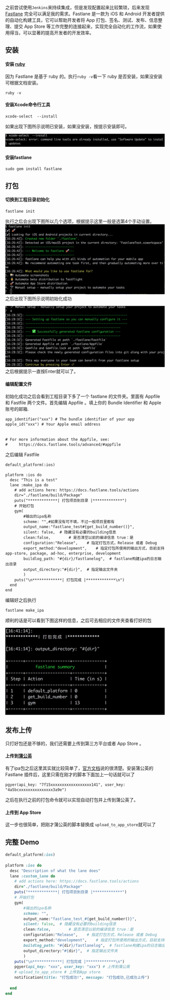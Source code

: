之前尝试使用`Jenkins`来持续集成，但是发现配置起来比较繁琐，后来发现 [Fastlane](https://github.com/fastlane/fastlane) 完全可以满足我的需求。Fastlane 是一款为 iOS 和 Android 开发者提供的自动化构建工具，它可以帮助开发者将 App 打包、签名、测试、发布、信息整理、提交 App Store 等工作完整的连接起来，实现完全自动化的工作流，如果使用得当，可以显著的提高开发者的开发效率。

## 安装
#### 安装 [ruby](https://github.com/ruby/ruby) 
因为 Fastlane 是基于 ruby 的。执行`ruby -v`看一下 ruby 是否安装，如果没安装可根据文档安装。
```
ruby -v
```
#### 安装Xcode命令行工具
```
xcode-select  --install
```
如果出现下图所示说明已安装，如果没安装，按提示安装即可。

![](./_image/2018-05-18-16-22-13.jpg)
#### 安装fastlane
```
sudo gem install fastlane
```
## 打包
#### 切换到工程目录初始化
```
fastlane init
```
执行之后会出现下图所以几个选项，根据提示这里一般是选第4个手动设置。
![](./_image/2018-05-18-16-27-03.jpg)
之后出现下图所示说明初始化成功

![](./_image/2018-05-18-16-29-40.jpg)
之后根据提示一直按Enter就可以了。
#### 编辑配置文件
初始化成功之后会看到工程目录下多了一个 fastlane 的文件夹。里面有 Appfile 和 Fastfile 两个文件。首先编辑 Appfile 。填上你的 Bundle Identifier 和 Apple 账号的邮箱.
```
app_identifier("xxx") # The bundle identifier of your app
apple_id("xxx") # Your Apple email address


# For more information about the Appfile, see:
#     https://docs.fastlane.tools/advanced/#appfile
```
之后编辑 Fastfile
```
default_platform(:ios)

platform :ios do
  desc "This is a test"
  lane :make_ipa do
    # add actions here: https://docs.fastlane.tools/actions
    dir="./fastlane/build/Package"
    puts("*************| 打包项目到目录 |*************")
  	# 开始打包
	gym(
		#输出的ipa名称
		scheme: "",#如果没有可不填，不过一般项目里都有
		output_name:"fastlane_test#{get_build_number()}",
		silent: false,  # 隐藏没有必要的building信息
		clean:false,		# 是否清空以前的编译信息 true：是
		configuration:"Release",	# 指定打包方式，Release 或者 Debug
		export_method:"development",	# 指定打包所使用的输出方式，目前支持app-store, package, ad-hoc, enterprise, development
		buildlog_path: "#{dir}/fastlanelog",  # fastlane构建ipa的日志输出目录
		output_directory:"#{dir}",	# 指定输出文件夹
		)
	puts("\n*************| 打包完成 |*************\n")
  end
end
```
编辑好之后执行
```
fastlane make_ipa
```
顺利的话是可以看到下图这样的信息，之后可去相应的文件夹查看打好的包

![](./_image/2018-05-18-16-44-22.jpg)
## 发布上传
只打好包还是不够的，我们还需要上传到第三方平台或者 App Store 。
#### 上传到[蒲公英](https://www.pgyer.com/)
有了ipa包之后这里其实就比较简单了，[官方文档](https://www.pgyer.com/doc/view/fastlane)说的很清楚。安装蒲公英的 Fastlane 插件后，这里只需在刚才的脚本下面加上一句话就可以了
```
pgyer(api_key: "7f15xxxxxxxxxxxxxxxxxx141", user_key: "4a5bcxxxxxxxxxxxxxxx3a9e")
```
之后在执行之前的打包命令就可以实现自动打包并上传到蒲公英了。
#### 上传到 App Store
这一步也很简单，把刚才蒲公英的脚本替换成 `upload_to_app_store`就可以了
## 完整 Demo
```ruby
default_platform(:ios)

platform :ios do
  desc "Description of what the lane does"
  lane :custom_lane do
    # add actions here: https://docs.fastlane.tools/actions
    dir="./fastlane/build/Package"
    puts("*************| 打包项目到目录 |*************")
  	# 开始打包
	gym(
		#输出的ipa名称
		scheme: "",
		output_name:"fastlane_test_#{get_build_number()}",
		silent: false,  # 隐藏没有必要的building信息
		clean:false,		# 是否清空以前的编译信息 true：是
		configuration:"Release",	# 指定打包方式，Release 或者 Debug
		export_method:"development",	# 指定打包所使用的输出方式，目前支持app-store, package, ad-hoc, enterprise, development
		buildlog_path: "#{dir}/fastlanelog",  # fastlane构建ipa的日志输出目录
		output_directory:"#{dir}",	# 指定输出文件夹
		)
	puts("\n*************| 打包完成 |*************\n")
	pgyer(api_key: "xxx", user_key: "xxx") # 上传到蒲公英
	# upload_to_app_store # 上传到App store
 	notification(title: "打包成功!", message: "打包成功,已成功上传")
	
  end
end
```
